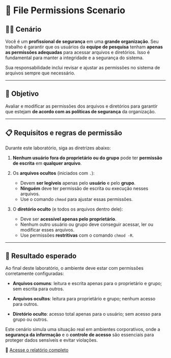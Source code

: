 # 🔐 File Permissions Scenario

## 🧑‍💼 Cenário

Você é um **profissional de segurança** em uma **grande organização**. Seu trabalho é garantir que os usuários da **equipe de pesquisa** tenham **apenas as permissões adequadas** para acessar arquivos e diretórios. Isso é fundamental para manter a integridade e a segurança do sistema.

Sua responsabilidade inclui revisar e ajustar as permissões no sistema de arquivos sempre que necessário.

---

## 🎯 Objetivo

Avaliar e modificar as permissões dos arquivos e diretórios para garantir que estejam **de acordo com as políticas de segurança** da organização.

---

## 📋 Requisitos e regras de permissão

Durante este laboratório, siga as diretrizes abaixo:

1. **Nenhum usuário fora do proprietário ou do grupo** pode ter **permissão de escrita** em **qualquer arquivo**.

2. Os **arquivos ocultos** (iniciados com `.`):
   - Devem **ser legíveis** apenas pelo **usuário** e pelo **grupo**.
   - **Ninguém** deve ter permissão de escrita ou execução nesses arquivos.
   - Use o comando `chmod` para ajustar essas permissões.

3. O **diretório oculto** (e todos os arquivos dentro dele):
   - Deve ser **acessível apenas pelo proprietário**.
   - Nenhum outro usuário ou grupo deve conseguir acessar, ler ou modificar esses arquivos.
   - Use permissões **restritivas** com o comando `chmod -R`.

---

## 🧪 Resultado esperado

Ao final deste laboratório, o ambiente deve estar com permissões corretamente configuradas:

- **Arquivos comuns**: leitura e escrita apenas para o proprietário e grupo; sem escrita para outros.

- **Arquivos ocultos**: leitura para proprietário e grupo; nenhum acesso para outros.

- **Diretório oculto**: acesso total apenas para o usuário; sem acesso para grupo ou outros.

Este cenário simula uma situação real em ambientes corporativos, onde a **segurança da informação** e o **controle de acesso** são essenciais para proteger dados sensíveis e evitar violações.

🔗 [Acesse o relatório completo](file-permissions.md)
